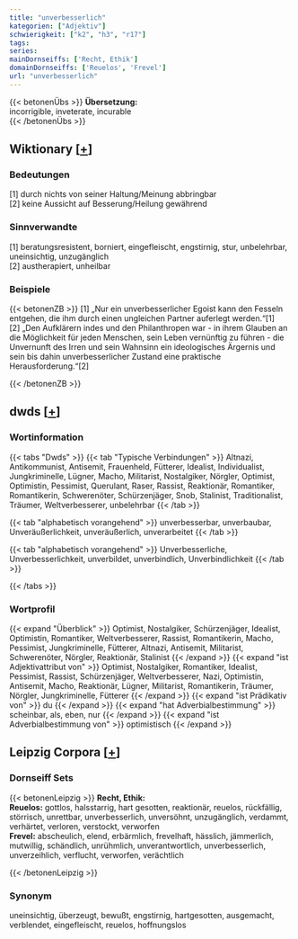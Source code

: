 ```yaml
---
title: "unverbesserlich"
kategorien: ["Adjektiv"]
schwierigkeit: ["k2", "h3", "r17"]
tags:
series:
mainDornseiffs: ['Recht, Ethik']
domainDornseiffs: ['Reuelos', 'Frevel']
url: "unverbesserlich"
---
```


{{< betonenÜbs >}}
**Übersetzung:**  
incorrigible, inveterate, incurable  
{{< /betonenÜbs >}}

## Wiktionary [[+](https://de.wiktionary.org/wiki/unverbesserlich)]

### Bedeutungen
[1] durch nichts von seiner Haltung/Meinung abbringbar  
[2] keine Aussicht auf Besserung/Heilung gewährend  

### Sinnverwandte
[1] beratungsresistent, borniert, eingefleischt, engstirnig, stur, unbelehrbar, uneinsichtig, unzugänglich  
[2] austherapiert, unheilbar  

### Beispiele
{{< betonenZB >}}
[1] „Nur ein unverbesserlicher Egoist kann den Fesseln entgehen, die ihm durch einen ungleichen Partner auferlegt werden.“[1]  
[2] „Den Aufklärern indes und den Philanthropen war - in ihrem Glauben an die Möglichkeit für jeden Menschen, sein Leben vernünftig zu führen - die Unvernunft des Irren und sein Wahnsinn ein ideologisches Ärgernis und sein bis dahin unverbesserlicher Zustand eine praktische Herausforderung.“[2]  

{{< /betonenZB >}}


## dwds [[+](https://www.dwds.de/wb/unverbesserlich)]

### Wortinformation
{{< tabs "Dwds" >}}
{{< tab "Typische Verbindungen" >}}
Altnazi, Antikommunist, Antisemit, Frauenheld, Fütterer, Idealist, Individualist, Jungkriminelle, Lügner, Macho, Militarist, Nostalgiker, Nörgler, Optimist, Optimistin, Pessimist, Querulant, Raser, Rassist, Reaktionär, Romantiker, Romantikerin, Schwerenöter, Schürzenjäger, Snob, Stalinist, Traditionalist, Träumer, Weltverbesserer, unbelehrbar
{{< /tab >}}

{{< tab "alphabetisch vorangehend" >}}
unverbesserbar, unverbaubar, Unveräußerlichkeit, unveräußerlich, unverarbeitet
{{< /tab >}}

{{< tab "alphabetisch vorangehend" >}}
Unverbesserliche, Unverbesserlichkeit, unverbildet, unverbindlich, Unverbindlichkeit
{{< /tab >}}

{{< /tabs >}}

### Wortprofil
{{< expand "Überblick" >}} Optimist, Nostalgiker, Schürzenjäger, Idealist, Optimistin, Romantiker, Weltverbesserer, Rassist, Romantikerin, Macho, Pessimist, Jungkriminelle, Fütterer, Altnazi, Antisemit, Militarist, Schwerenöter, Nörgler, Reaktionär, Stalinist {{< /expand >}}
{{< expand "ist Adjektivattribut von" >}} Optimist, Nostalgiker, Romantiker, Idealist, Pessimist, Rassist, Schürzenjäger, Weltverbesserer, Nazi, Optimistin, Antisemit, Macho, Reaktionär, Lügner, Militarist, Romantikerin, Träumer, Nörgler, Jungkriminelle, Fütterer {{< /expand >}}
{{< expand "ist Prädikativ von" >}} du {{< /expand >}}
{{< expand "hat Adverbialbestimmung" >}} scheinbar, als, eben, nur {{< /expand >}}
{{< expand "ist Adverbialbestimmung von" >}} optimistisch {{< /expand >}}

## Leipzig Corpora [[+](https://corpora.uni-leipzig.de/en/res?word=unverbesserlich&corpusId=deu_newscrawl-public_2018)]

### Dornseiff Sets
{{< betonenLeipzig >}}
**Recht, Ethik:**  
**Reuelos:** gottlos, halsstarrig, hart gesotten, reaktionär, reuelos, rückfällig, störrisch, unrettbar, unverbesserlich, unversöhnt, unzugänglich, verdammt, verhärtet, verloren, verstockt, verworfen  
**Frevel:** abscheulich, elend, erbärmlich, frevelhaft, hässlich, jämmerlich, mutwillig, schändlich, unrühmlich, unverantwortlich, unverbesserlich, unverzeihlich, verflucht, verworfen, verächtlich  

{{< /betonenLeipzig >}}

### Synonym
uneinsichtig, überzeugt, bewußt, engstirnig, hartgesotten, ausgemacht, verblendet, eingefleischt, reuelos, hoffnungslos

